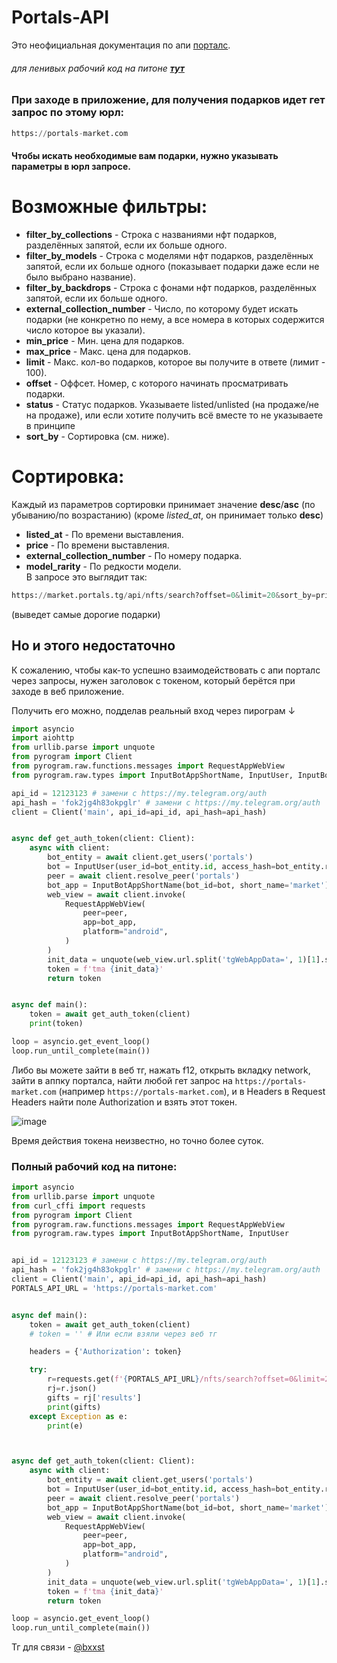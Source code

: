 # Portals-API
Это неофициальная документация по апи [порталс](https://t.me/portals).

###### для ленивых рабочий код на питоне [**тут**](#полный-рабочий-код-на-питоне)

### При заходе в приложение, для получения подарков идет гет запрос по этому юрл:

```python
https://portals-market.com
```

#### Чтобы искать необходимые вам подарки, нужно указывать параметры в юрл запросе.

# Возможные фильтры:
- **filter_by_collections** - Строка с названиями нфт подарков, разделённых запятой, если их больше одного.
- **filter_by_models** - Строка с моделями нфт подарков, разделённых запятой, если их больше одного (показывает подарки даже если не было выбрано название). 
- **filter_by_backdrops** - Строка с фонами нфт подарков, разделённых запятой, если их больше одного.
- **external_collection_number** - Число, по которому будет искать подарки (не конкретно по нему, а все номера в которых содержится число которое вы указали).
- **min_price** - Мин. цена для подарков.
- **max_price** - Макс. цена для подарков.
- **limit** - Макс. кол-во подарков, которое вы получите в ответе (лимит - 100).
- **offset** - Оффсет. Номер, с которого начинать просматривать подарки.
- **status** - Статус подарков. Указываете listed/unlisted (на продаже/не на продаже), или если хотите получить всё вместе то не указываете в принципе
- **sort_by** - Сортировка (см. ниже).

# Сортировка:
Каждый из параметров сортировки принимает значение **desc**/**asc** (по убыванию/по возрастанию) (кроме _listed_at_, он принимает только **desc**) 
- **listed_at** - По времени выставления.
- **price** - По времени выставления.
- **external_collection_number** - По номеру подарка.
- **model_rarity** - По редкости модели.\
В запросе это выглядит так:
```python
https://market.portals.tg/api/nfts/search?offset=0&limit=20&sort_by=price+desc&status=listed
```
(выведет самые дорогие подарки)


## Но и этого недостаточно
К сожалению, чтобы как-то успешно взаимодействовать с апи порталс через запросы, нужен заголовок с токеном, который берётся при заходе в веб приложение.

Получить его можно, подделав реальный вход через пирограм ↓
```python
import asyncio
import aiohttp
from urllib.parse import unquote
from pyrogram import Client
from pyrogram.raw.functions.messages import RequestAppWebView
from pyrogram.raw.types import InputBotAppShortName, InputUser, InputBotAppID

api_id = 12123123 # замени с https://my.telegram.org/auth
api_hash = 'fok2jg4h83okpglr' # замени с https://my.telegram.org/auth
client = Client('main', api_id=api_id, api_hash=api_hash)


async def get_auth_token(client: Client):
    async with client:
        bot_entity = await client.get_users('portals')
        bot = InputUser(user_id=bot_entity.id, access_hash=bot_entity.raw.access_hash)
        peer = await client.resolve_peer('portals')
        bot_app = InputBotAppShortName(bot_id=bot, short_name='market')
        web_view = await client.invoke(
            RequestAppWebView(
                peer=peer,
                app=bot_app,
                platform="android",
            )
        )
        init_data = unquote(web_view.url.split('tgWebAppData=', 1)[1].split('&tgWebAppVersion', 1)[0])
        token = f'tma {init_data}'
        return token


async def main():
    token = await get_auth_token(client)
    print(token)

loop = asyncio.get_event_loop()
loop.run_until_complete(main())
```

Либо вы можете зайти в веб тг, нажать f12, открыть вкладку network, зайти в аппку порталса, найти любой гет запрос на `https://portals-market.com` (например `https://portals-market.com`), и в Headers в Request Headers найти поле Authorization и взять этот токен.   

   
![image](https://github.com/user-attachments/assets/336ac777-88dd-4141-a55b-2e65c4f7701a)   

   
Время действия токена неизвестно, но точно более суток.


### Полный рабочий код на питоне:
```python
import asyncio
from urllib.parse import unquote
from curl_cffi import requests
from pyrogram import Client
from pyrogram.raw.functions.messages import RequestAppWebView
from pyrogram.raw.types import InputBotAppShortName, InputUser


api_id = 12123123 # замени с https://my.telegram.org/auth
api_hash = 'fok2jg4h83okpglr' # замени с https://my.telegram.org/auth
client = Client('main', api_id=api_id, api_hash=api_hash)
PORTALS_API_URL = 'https://portals-market.com'


async def main():
    token = await get_auth_token(client)
    # token = '' # Или если взяли через веб тг

    headers = {'Authorization': token}

    try:
        r=requests.get(f'{PORTALS_API_URL}/nfts/search?offset=0&limit=20&filter_by_backdrops=Black&sort_by=', headers=headers)
        rj=r.json()
        gifts = rj['results']
        print(gifts)
    except Exception as e:
        print(e)



async def get_auth_token(client: Client):
    async with client:
        bot_entity = await client.get_users('portals')
        bot = InputUser(user_id=bot_entity.id, access_hash=bot_entity.raw.access_hash)
        peer = await client.resolve_peer('portals')
        bot_app = InputBotAppShortName(bot_id=bot, short_name='market')
        web_view = await client.invoke(
            RequestAppWebView(
                peer=peer,
                app=bot_app,
                platform="android",
            )
        )
        init_data = unquote(web_view.url.split('tgWebAppData=', 1)[1].split('&tgWebAppVersion', 1)[0])
        token = f'tma {init_data}'
        return token

loop = asyncio.get_event_loop()
loop.run_until_complete(main())
```

Тг для связи - [@bxxst](t.me/bxxst)

